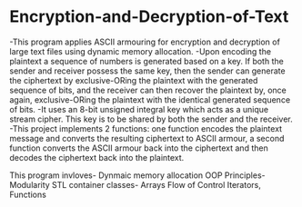# Encryption-and-Decryption-of-Text
-This program applies ASCII armouring for encryption and decryption of large text files using dynamic memory allocation.
-Upon encoding the plaintext a sequence of numbers is generated based on a key. If both the sender and receiver possess the same key, then the sender can generate the ciphertext by exclusive-ORing the plaintext with the generated sequence of bits, and the receiver can then recover the plaintext by, once again, exclusive-ORing the plaintext with the identical generated sequence of bits. 
-It uses an 8-bit unsigned integral key which acts as a unique stream cipher. This key is to be shared by both the sender and the receiver. 
-This project implements 2 functions: one function encodes the plaintext message and converts the resulting ciphertext to ASCII armour, a second function converts the ASCII armour back into the ciphertext and then decodes the ciphertext back into the plaintext. 

This program invloves-
Dynmaic memory allocation
OOP Principles- Modularity
STL container classes- Arrays
Flow of Control
Iterators, Functions

